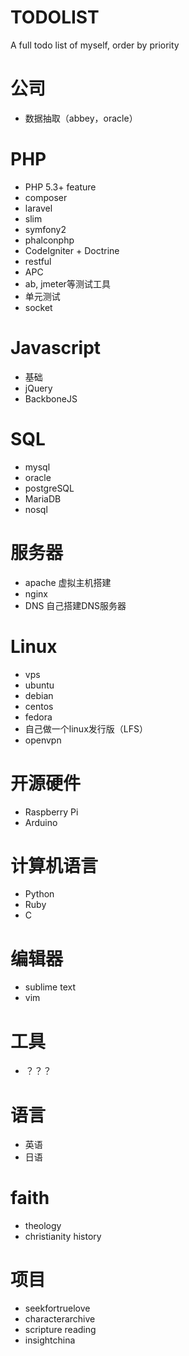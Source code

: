 TODOLIST
========

A full todo list of myself, order by priority

# 公司 #
- 数据抽取（abbey，oracle）

# PHP #
- PHP 5.3+ feature
- composer
- laravel
- slim
- symfony2
- phalconphp
- CodeIgniter + Doctrine
- restful
- APC
- ab, jmeter等测试工具
- 单元测试
- socket

# Javascript #
- 基础
- jQuery
- BackboneJS

# SQL #
- mysql
- oracle
- postgreSQL
- MariaDB
- nosql

# 服务器 #
- apache 虚拟主机搭建
- nginx
- DNS 自己搭建DNS服务器

# Linux #
- vps
- ubuntu
- debian
- centos
- fedora
- 自己做一个linux发行版（LFS）
- openvpn

# 开源硬件 #
- Raspberry Pi
- Arduino

# 计算机语言 #
- Python
- Ruby
- C

# 编辑器 #
- sublime text
- vim

# 工具 #
- ？？？

# 语言 #
- 英语
- 日语

# faith #
- theology
- christianity history

# 项目 #
- seekfortruelove
- characterarchive
- scripture reading
- insightchina

#  #
#  #
#  #
#  #
#  #
#  #



